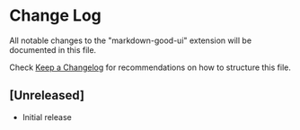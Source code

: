 # Change Log

All notable changes to the "markdown-good-ui" extension will be documented in this file.

Check [Keep a Changelog](http://keepachangelog.com/) for recommendations on how to structure this file.

## [Unreleased]

- Initial release